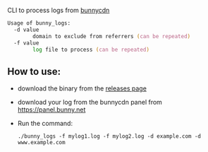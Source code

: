 CLI to process logs from [bunnycdn](https://bunny.net)

```zsh
Usage of bunny_logs:
  -d value
        domain to exclude from referrers (can be repeated)
  -f value
        log file to process (can be repeated)
```

## How to use:

- download the binary from the [releases page](https://github.com/jinyus/bunny_logs/releases)

- download your log from the bunnycdn panel from https://panel.bunny.net

- Run the command:

      ./bunny_logs -f mylog1.log -f mylog2.log -d example.com -d www.example.com
